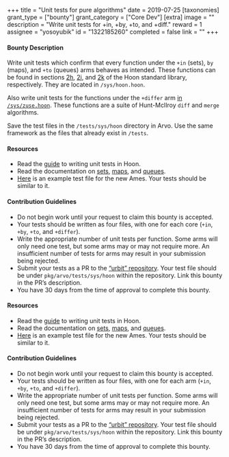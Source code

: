 +++
title = "Unit tests for pure algorithms"
date = 2019-07-25
[taxonomies]
grant_type = ["bounty"]
grant_category = ["Core Dev"]
[extra]
image = ""
description = "Write unit tests for +in, +by, +to, and +diff."
reward = 1
assignee = "yosoyubik"
id = "1322185260"
completed = false
link = ""
+++

#### Bounty Description

Write unit tests which confirm that every function under the `+in` (sets), `by` (maps), and `+to` (queues) arms behaves as intended. These functions can be found in sections [2h](https://github.com/urbit/urbit/blob/0b0766b32b82a294b81f8f405548eb9f16d8c318/pkg/arvo/sys/hoon.hoon#L1142-L1368), [2i](https://github.com/urbit/urbit/blob/0b0766b32b82a294b81f8f405548eb9f16d8c318/pkg/arvo/sys/hoon.hoon#L1370-L1679), and [2k](https://github.com/urbit/urbit/blob/0b0766b32b82a294b81f8f405548eb9f16d8c318/pkg/arvo/sys/hoon.hoon#L1734-L1813) of the Hoon standard library, respectively. They are located in `/sys/hoon.hoon`.

Also write unit tests for the functions under the `+differ` arm [in `/sys/zuse.hoon`](https://github.com/urbit/urbit/blob/master/pkg/arvo/sys/zuse.hoon#L6117-L6271). These functions are a suite of Hunt-McIlroy `diff` and `merge` algorithms.

Save the test files in the `/tests/sys/hoon` directory in Arvo. Use the same framework as the files that already exist in `/tests`.

#### Resources

* Read the [guide](https://github.com/urbit/urbit/blob/master/pkg/arvo/TESTING.udon) to writing unit tests in Hoon.
* Read the documentation on [sets](https://urbit.org/docs/reference/library/2h/), [maps](https://urbit.org/docs/reference/library/2i/), and [queues](https://urbit.org/docs/reference/library/2k/).
* [Here](https://github.com/urbit/urbit/blob/alef2/pkg/arvo/tests/sys/zuse/ordered-map.hoon) is an example test file for the new Ames. Your tests should be similar to it.

#### Contribution Guidelines

* Do not begin work until your request to claim this bounty is accepted.
* Your tests should be written as four files, with one for each core  (`+in`, `+by`, `+to`, and `+differ`).
* Write the appropriate number of unit tests per function. Some arms will only need one test, but some arms may or may not require more. An insufficient number of tests for arms may result in your submission being rejected.
* Submit your tests as a PR to the [“urbit” repository](https://github.com/urbit/urbit). Your test file should be under `pkg/arvo/tests/sys/hoon` within the repository. Link this bounty in the PR’s description.
* You have 30 days from the time of approval to complete this bounty. 

#### Resources

* Read the [guide](https://github.com/urbit/urbit/blob/master/pkg/arvo/TESTING.udon) to writing unit tests in Hoon.
* Read the documentation on [sets](https://urbit.org/docs/reference/library/2h/), [maps](https://urbit.org/docs/reference/library/2i/), and [queues](https://urbit.org/docs/reference/library/2k/).
* [Here](https://github.com/urbit/urbit/blob/alef2/pkg/arvo/tests/sys/zuse/ordered-map.hoon) is an example test file for the new Ames. Your tests should be similar to it.

#### Contribution Guidelines

* Do not begin work until your request to claim this bounty is accepted.
* Your tests should be written as four files, with one for each arm (`+in`, `+by`, `+to`, and `+differ`).
* Write the appropriate number of unit tests per function. Some arms will only need one test, but some arms may or may not require more. An insufficient number of tests for arms may result in your submission being rejected.
* Submit your tests as a PR to the [“urbit” repository](https://github.com/urbit/urbit). Your test file should be under `pkg/arvo/tests/sys/hoon` within the repository. Link this bounty in the PR’s description.
* You have 30 days from the time of approval to complete this bounty. 

    